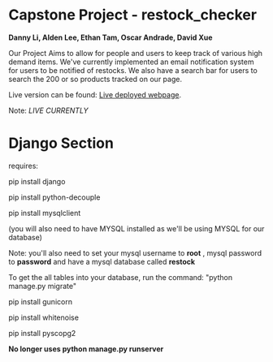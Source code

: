 

# Capstone Project - restock_checker 
**Danny Li, Alden Lee, Ethan Tam, Oscar Andrade, David Xue**


Our Project Aims to allow for people and users to keep track of various high demand items. We've currently implemented an email notification system for users to be notified of restocks. We also have a search bar for users to search the 200 or so products tracked on our page.

Live version can be found: [Live deployed webpage](https://restockchecker.herokuapp.com/).

Note: *LIVE CURRENTLY*





# Django Section



requires:

pip install django

pip install python-decouple

pip install mysqlclient

(you will also need to have MYSQL installed as we'll be using MYSQL for our database)

Note: you'll also need to set your mysql username to **root** , mysql password to **password** and have a mysql database called **restock** 

To get the all tables into your database, run the command:
"python manage.py migrate"

pip install gunicorn

pip install whitenoise

pip install pyscopg2

**No longer uses python manage.py runserver**
